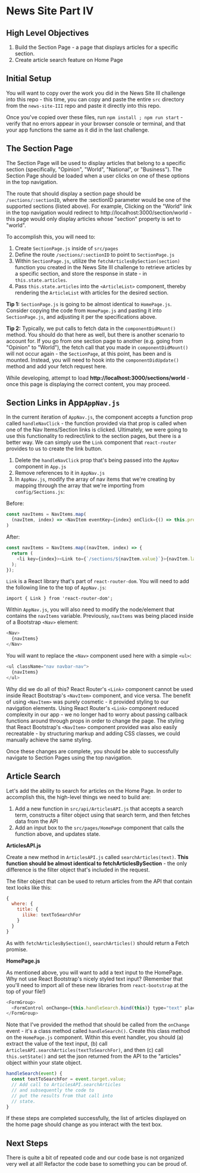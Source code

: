# News Site Part IV

## High Level Objectives
1. Build the Section Page - a page that displays articles for a specific section.
2. Create article search feature on Home Page 

## Initial Setup
You will want to copy over the work you did in the News Site III challenge into this repo - this time, you can copy and paste the entire `src` directory from the `news-site-III` repo and paste it directly into this repo.

Once you've copied over these files, run `npm install ; npm run start` - verify that no errors appear in your browser console or terminal, and that your app functions the same as it did in the last challenge.

## The Section Page
The Section Page will be used to display articles that belong to a specific section (specifically, "Opinion", "World", "National",  or "Business").  The Section Page should be loaded when a user clicks on one of these options in the top navigation.

The route that should display a section page should be `/sections/:sectionID`, where the :sectionID parameter would be one of the supported sections (listed above).  For example, Clicking on the "World" link in the top navigation would redirect to http://localhost:3000/section/world - this page would only display articles whose "section" property is set to "world".

To accomplish this, you will need to:

1. Create `SectionPage.js` inside of `src/pages`
2. Define the route `/sections/:sectionID` to point to `SectionPage.js`
3. Within `SectionPage.js`, utilize the `fetchArticlesBySection(section)` function you created in the News Site III challenge to retrieve articles by a specific section, and store the response in state - in `this.state.articles`.
4. Pass `this.state.articles` into the `<ArticleList>` component, thereby rendering the `ArticleList` with articles for the desired section.

**Tip 1:** `SectionPage.js` is going to be almost identical to `HomePage.js`.  Consider copying the code from `HomePage.js` and pasting it into `SectionPage.js`, and adjusting it per the specifications above.

**Tip 2:** Typically, we put calls to fetch data in the `componentDidMount()` method.  You should do that here as well, but there is another scenario to account for.  If you go from one section page to another (e.g. going from "Opinion" to "World"), the fetch call that you made in `componentDidMount()` will not occur again - the `SectionPage`, at this point, has been and is mounted.  Instead, you will need to hook into the `componentDidUpdate()` method and add your fetch request here.

While developing, attempt to load **http://localhost:3000/sections/world** - once this page is displaying the correct content, you may proceed.

## Section Links in App`AppNav.js`

In the current iteration of `AppNav.js`, the component accepts a function prop called `handleNavClick` - the function provided via that prop is called when one of the Nav Items/Section links is clicked.  Ultimately, we were going to use this functionality to redirect/link to the section pages, but there is a better way.  We can simply use the `Link` component that `react-router` provides to us to create the link button.

 1. Delete the `handleNavClick` prop that's being passed into the `AppNav` component in `App.js`
 2. Remove references to it in `AppNav.js`
 3. In `AppNav.js`, modify the array of nav items that we're creating by mapping through the array that we're importing from `config/Sections.js`:

Before: 

```javascript
const navItems = NavItems.map(
  (navItem, index) => <NavItem eventKey={index} onClick={() => this.props.handleNavClick(navItem.value)}>{navItem['label']} </NavItem>
)
```

After:

```javascript
const navItems = NavItems.map((navItem, index) => {
  return (
    <li key={index}><Link to={`/sections/${navItem.value}`}>{navItem.label}</Link></li>
  );
});
```

`Link` is a React library that's part of `react-router-dom`. You will need to add the following line to the top of `AppNav.js`:

```javascipt
import { Link } from 'react-router-dom';
```

Within `AppNav.js`, you will also need to modify the node/element that contains the `navItems` variable.  Previously, `navItems` was being placed inside of a Bootstrap `<Nav>` element:

```javascript
<Nav>
  {navItems}  
</Nav>
```

You will want to replace the `<Nav>` component used here with a simple `<ul>`:
```javascript
<ul className="nav navbar-nav">
  {navItems}
</ul>
```

Why did we do all of this?  React Router's `<Link>` component cannot be used inside React Bootstrap's `<NavItem>` component, and vice versa.  The benefit of using `<NavItem>` was purely cosmetic - it provided styling to our navigation elements.  Using React Router's `<Link>` component reduced complexity in our app - we no longer had to worry about passing callback functions around through props in order to change the page.  The styling that React Bootstrap's `<NavItem>` component provided was also easily recreatable - by structuring markup and adding CSS classes, we could manually achieve the same styling.

Once these changes are complete, you should be able to successfully navigate to Section Pages using the top navigation.

## Article Search

Let's add the ability to search for articles on the Home Page.  In order to accomplish this, the high-level things we need to build are:

1. Add a new function in `src/api/ArticlesAPI.js` that accepts a search term, constructs a filter object using that search term, and then fetches data from the API
2. Add an input box to the `src/pages/HomePage` component that calls the function above, and updates state.

**ArticlesAPI.js**

Create a new method in `ArticlesAPI.js` called `searchArticles(text)`.  **This function should be almost identical to fetchArticlesBySection** - the only difference is the filter object that's included in the request.

The filter object that can be used to return articles from the API that contain text looks like this:

```javascript
{
  where: {
    title: {
      ilike: textToSearchFor
    }
  }
}
```

As with `fetchArticlesBySection()`, `searchArticles()` should return a Fetch promise.

**HomePage.js**

As mentioned above, you will want to add a text input to the HomePage.  Why not use React Bootstrap's nicely styled text input? (Remember that you'll need to import all of these new libraries from `react-bootstrap` at the top of your file!)

```javascript
<FormGroup>
  <FormControl onChange={this.handleSearch.bind(this)} type="text" placeholder="Search" />
</FormGroup>
```

Note that I've provided the method that should be called from the `onChange` event - it's a class method called `handleSearch()`.  Create this class method on the `HomePage.js` component.  Within this event handler, you should (a) extract the value of the text input, (b) call `ArticlesAPI.searchArticles(textToSearchFor)`, and then (c) call `this.setState()` and set the json returned from the API to the "articles" object within your state object.

```javascript
handleSearch(event) {
  const textToSearchFor = event.target.value;
  // Add call to ArticlesAPI.searchArticles
  // and subsequently the code to 
  // put the results from that call into
  // state.
}
```

If these steps are completed successfully, the list of articles displayed on the home page should change as you interact with the text box.

## Next Steps
There is quite a bit of repeated code and our code base is not organized very well at all! Refactor the code base to something you can be proud of.

